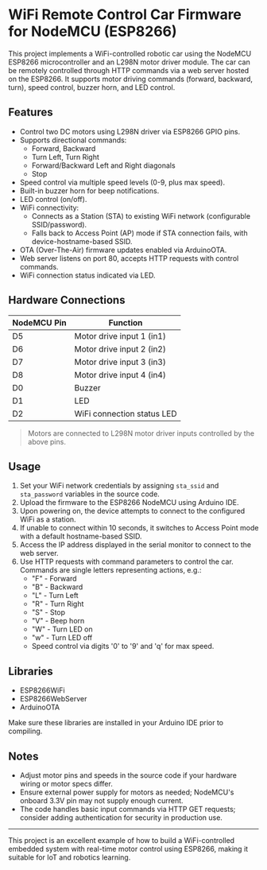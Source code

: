 # WiFi Remote Control Car Firmware for NodeMCU (ESP8266)

This project implements a WiFi-controlled robotic car using the NodeMCU ESP8266 microcontroller and an L298N motor driver module. The car can be remotely controlled through HTTP commands via a web server hosted on the ESP8266. It supports motor driving commands (forward, backward, turn), speed control, buzzer horn, and LED control.

## Features

- Control two DC motors using L298N driver via ESP8266 GPIO pins.
- Supports directional commands:
  - Forward, Backward
  - Turn Left, Turn Right
  - Forward/Backward Left and Right diagonals
  - Stop
- Speed control via multiple speed levels (0-9, plus max speed).
- Built-in buzzer horn for beep notifications.
- LED control (on/off).
- WiFi connectivity:
  - Connects as a Station (STA) to existing WiFi network (configurable SSID/password).
  - Falls back to Access Point (AP) mode if STA connection fails, with device-hostname-based SSID.
- OTA (Over-The-Air) firmware updates enabled via ArduinoOTA.
- Web server listens on port 80, accepts HTTP requests with control commands.
- WiFi connection status indicated via LED.

## Hardware Connections

| NodeMCU Pin | Function                    |
|-------------|-----------------------------|
| D5          | Motor drive input 1 (in1)   |
| D6          | Motor drive input 2 (in2)   |
| D7          | Motor drive input 3 (in3)   |
| D8          | Motor drive input 4 (in4)   |
| D0          | Buzzer                      |
| D1          | LED                         |
| D2          | WiFi connection status LED  |

> Motors are connected to L298N motor driver inputs controlled by the above pins.

## Usage

1. Set your WiFi network credentials by assigning `sta_ssid` and `sta_password` variables in the source code.
2. Upload the firmware to the ESP8266 NodeMCU using Arduino IDE.
3. Upon powering on, the device attempts to connect to the configured WiFi as a station.
4. If unable to connect within 10 seconds, it switches to Access Point mode with a default hostname-based SSID.
5. Access the IP address displayed in the serial monitor to connect to the web server.
6. Use HTTP requests with command parameters to control the car. Commands are single letters representing actions, e.g.:
   - "F" - Forward
   - "B" - Backward
   - "L" - Turn Left
   - "R" - Turn Right
   - "S" - Stop
   - "V" - Beep horn
   - "W" - Turn LED on
   - "w" - Turn LED off
   - Speed control via digits '0' to '9' and 'q' for max speed.

## Libraries

- ESP8266WiFi
- ESP8266WebServer
- ArduinoOTA

Make sure these libraries are installed in your Arduino IDE prior to compiling.

## Notes

- Adjust motor pins and speeds in the source code if your hardware wiring or motor specs differ.
- Ensure external power supply for motors as needed; NodeMCU's onboard 3.3V pin may not supply enough current.
- The code handles basic input commands via HTTP GET requests; consider adding authentication for security in production use.


---

This project is an excellent example of how to build a WiFi-controlled embedded system with real-time motor control using ESP8266, making it suitable for IoT and robotics learning.

